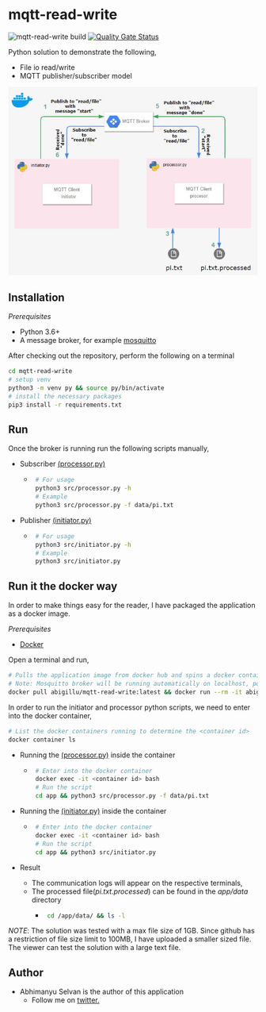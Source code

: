# mqtt-read-write
![mqtt-read-write build](https://github.com/bigillu/mqtt-read-write/workflows/mqtt-read-write%20build/badge.svg?branch=master)  [![Quality Gate Status](https://sonarcloud.io/api/project_badges/measure?project=bigillu_mqtt-read-write&metric=alert_status)](https://sonarcloud.io/dashboard?id=bigillu_mqtt-read-write)

Python solution to demonstrate the following,

- File io read/write
- MQTT publisher/subscriber model

![solution](doc/solution.jpg)

## Installation

*Prerequisites*

- Python 3.6+
- A message broker, for example [mosquitto](https://mosquitto.org/)

After checking out the repository, perform the following on a terminal

```bash
cd mqtt-read-write
# setup venv
python3 -m venv py && source py/bin/activate
# install the necessary packages
pip3 install -r requirements.txt
```

## Run

Once the broker is running run the following scripts manually,

   - Subscriber [(processor.py)](./src/processor.py)

      - ```bash
         # For usage
         python3 src/processor.py -h
         # Example
         python3 src/processor.py -f data/pi.txt
         ```

   - Publisher [(initiator.py)](./src/initiator.py)
      - ```bash
         # For usage
         python3 src/initiator.py -h
         # Example
         python3 src/initiator.py
         ```

## Run it the docker way
In order to make things easy for the reader, I have packaged the application as a docker image.

*Prerequisites*
- [Docker](https://www.docker.com/)

Open a terminal and run, 
```bash
# Pulls the application image from docker hub and spins a docker container
# Note: Mosquitto broker will be running automatically on localhost, port 1883
docker pull abigillu/mqtt-read-write:latest && docker run --rm -it abigillu/mqtt-read-write:latest
```

In order to run the initiator and processor python scripts, we need to enter into the docker container, 

```bash
# List the docker containers running to determine the <container id>
docker container ls 
```

- Running the [(processor.py)](./src/processor.py) inside the container
   - ```bash
      # Enter into the docker container
      docker exec -it <container id> bash
      # Run the script
      cd app && python3 src/processor.py -f data/pi.txt
      ```
- Running the [(initiator.py)](./src/initiator.py) inside the container
   - ```bash
      # Enter into the docker container
      docker exec -it <container id> bash
      # Run the script
      cd app && python3 src/initiator.py
      ```

- Result
    - The communication logs will appear on the respective terminals,
    - The processed file(*pi.txt.processed*) can be found in the *app/data* directory
      - ```bash
         cd /app/data/ && ls -l
        ```
*NOTE*: The solution was tested with a max file size of 1GB. Since github has a restriction of file size limit to 100MB, I have uploaded a smaller sized file.
The viewer can test the solution with a large text file.
## Author

* Abhimanyu Selvan is the author of this application
  * Follow me on [twitter.](http://www.twitter.com/diabhey)
